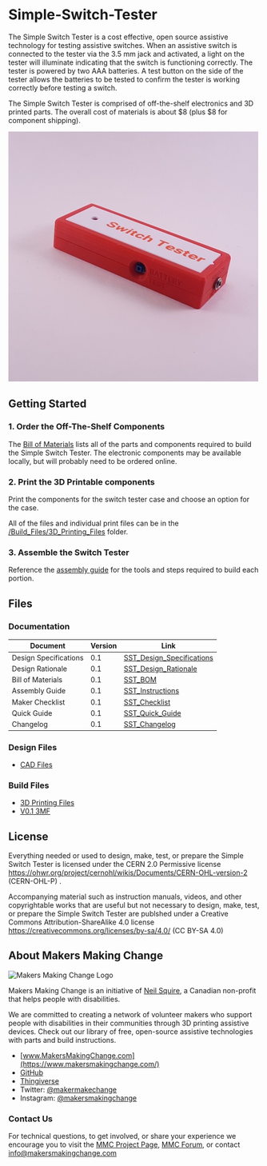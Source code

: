 # Simple-Switch-Tester
The Simple Switch Tester is a cost effective, open source assistive technology for testing assistive switches. When an assistive switch is connected to the tester via the 3.5 mm jack and activated, a light on the tester will illuminate indicating that the switch is functioning correctly. The tester is powered by two AAA batteries. A test button on the side of the tester allows the batteries to be tested to confirm the tester is working correctly before testing a switch.

The Simple Switch Tester is comprised of off-the-shelf electronics and 3D printed parts. The overall cost of materials is about $8 (plus $8 for component shipping).

![Simple Switch Tester](Photos/SST_500.jpg)

<!--- 
## More info at
 - [Makers Making Change Forum Thread](TBD) 
 - [Makers Making Change Project Page](TBD)
 --->


## Getting Started

### 1. Order the Off-The-Shelf Components

The [Bill of Materials](/Documentation/SST_BOM_v0.1.xlsx) lists all of the parts and components required to build the Simple Switch Tester. The electronic components may be available locally, but will probably need to be ordered online.


### 2. Print the 3D Printable components

Print the components for the switch tester case and choose an option for the case.

All of the files and individual print files can be in the [/Build_Files/3D_Printing_Files](/Build_Files/3D_Printing/) folder.

### 3. Assemble the Switch Tester

Reference the [assembly guide](/Documentation/SST_Assembly_Guide_v0.1.pdf) for the tools and steps required to build each portion.

## Files

### Documentation
| Document             | Version | Link                                                                                  |
|----------------------|---------|---------------------------------------------------------------------------------------|
| Design Specifications| 0.1     | [SST_Design_Specifications](/Documentation/SST_Design_Rationale_v0.1.pdf) |
| Design Rationale     | 0.1     | [SST_Design_Rationale](/Documentation/SST_Design_Rationale_v0.1.pdf) |
| Bill of Materials    | 0.1     | [SST_BOM](/Documentation/SST_BOM_v0.1.xlsx)                          |
| Assembly Guide       | 0.1     | [SST_Instructions](/Documentation/SST_Assembly_Guide_v0.1.pdf)       |
| Maker Checklist      | 0.1     | [SST_Checklist](/Documentation/SST_Maker_Checklist_v0.1.pdf)         |
| Quick Guide          | 0.1     | [SST_Quick_Guide](/Documentation/SST_Quick_Guide_v0.1.pdf)           |
| Changelog            | 0.1     | [SST_Changelog](/Documentation/SST_Changelog_v0.1.pdf)               |

### Design Files
 - [CAD Files](/Design_Files)

### Build Files
 - [3D Printing Files](/Build_Files/3D_Printing)
 - [V0.1 3MF](/Build_Files/3D_Printing/SST_All_v0.1.3mf)

## License

Everything needed or used to design, make, test, or prepare the Simple Switch Tester is licensed under the CERN 2.0 Permissive license <https://ohwr.org/project/cernohl/wikis/Documents/CERN-OHL-version-2> (CERN-OHL-P) .

Accompanying material such as instruction manuals, videos, and other copyrightable works that are useful but not necessary to design, make, test, or prepare the Simple Switch Tester are publshed under a Creative Commons Attribution-ShareAlike 4.0 license <https://creativecommons.org/licenses/by-sa/4.0/> (CC BY-SA 4.0)


## About Makers Making Change
<img src="https://www.makersmakingchange.com/wp-content/uploads/logo/mmc_logo.svg" width="500" alt="Makers Making Change Logo">

Makers Making Change is an initiative of [Neil Squire](https://www.neilsquire.ca/), a Canadian non-profit that helps people with disabilities.

We are committed to creating a network of volunteer makers who support people with disabilities in their communities through 3D printing assistive devices. Check out our library of free, open-source assistive technologies with parts and build instructions.

 - [www.MakersMakingChange.com](https://www.makersmakingchange.com/)
 - [GitHub](https://github.com/makersmakingchange)
 - [Thingiverse](https://www.thingiverse.com/makersmakingchange/about)
 - Twitter: [@makermakechange](https://twitter.com/makermakechange)
 - Instagram: [@makersmakingchange](https://www.instagram.com/makersmakingchange)

### Contact Us

For technical questions, to get involved, or share your experience we encourage you to visit the [MMC Project Page]( https://www.makersmakingchange.com/project), [MMC Forum](https://forum.makersmakingchange.com), or contact info@makersmakingchange.com
